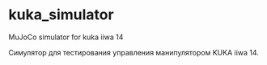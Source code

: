 # kuka_simulator
MuJoCo simulator for kuka iiwa 14

Симулятор для тестирования управления манипулятором KUKA iiwa 14.

